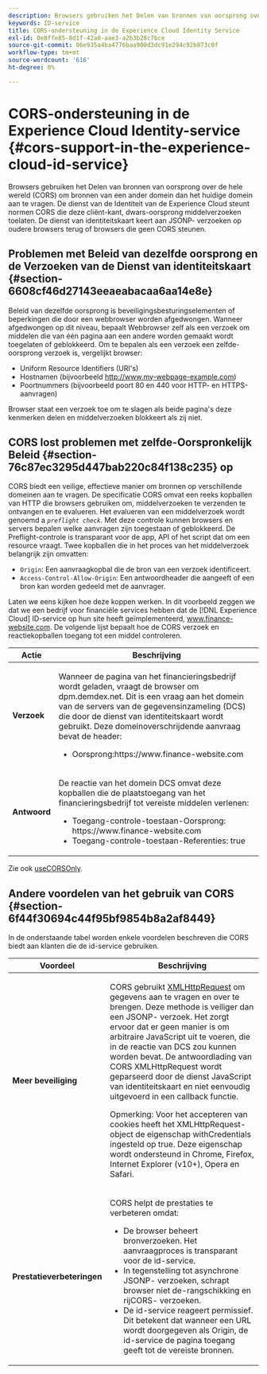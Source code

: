 ```yaml
---
description: Browsers gebruiken het Delen van bronnen van oorsprong over de hele wereld (CORS) om bronnen van een ander domein dan het huidige domein aan te vragen. De dienst van de Identiteit van de Experience Cloud steunt normen CORS die deze cliënt-kant, dwars-oorsprong middelverzoeken toelaten. De dienst van identiteitskaart keert aan JSONP- verzoeken op oudere browsers terug of browsers die geen CORS steunen.
keywords: ID-service
title: CORS-ondersteuning in de Experience Cloud Identity Service
exl-id: 0e8ffe85-8d1f-42a0-aae3-a2b3b28c7bce
source-git-commit: 06e935a4ba4776baa900d3dc91e294c92b873c0f
workflow-type: tm+mt
source-wordcount: '616'
ht-degree: 0%

---
```


# CORS-ondersteuning in de Experience Cloud Identity-service {#cors-support-in-the-experience-cloud-id-service}

Browsers gebruiken het Delen van bronnen van oorsprong over de hele wereld (CORS) om bronnen van een ander domein dan het huidige domein aan te vragen. De dienst van de Identiteit van de Experience Cloud steunt normen CORS die deze cliënt-kant, dwars-oorsprong middelverzoeken toelaten. De dienst van identiteitskaart keert aan JSONP- verzoeken op oudere browsers terug of browsers die geen CORS steunen.

## Problemen met Beleid van dezelfde oorsprong en de Verzoeken van de Dienst van identiteitskaart {#section-6608cf46d27143eeaeabacaa6aa14e8e}

Beleid van dezelfde oorsprong is beveiligingsbesturingselementen of beperkingen die door een webbrowser worden afgedwongen. Wanneer afgedwongen op dit niveau, bepaalt Webbrowser zelf als een verzoek om middelen die van één pagina aan een andere worden gemaakt wordt toegelaten of geblokkeerd. Om te bepalen als een verzoek een zelfde-oorsprong verzoek is, vergelijkt browser:

* Uniform Resource Identifiers (URI&#39;s)
* Hostnamen (bijvoorbeeld http://www.my-webpage-example.com)
* Poortnummers (bijvoorbeeld poort 80 en 440 voor HTTP- en HTTPS-aanvragen)

Browser staat een verzoek toe om te slagen als beide pagina&#39;s deze kenmerken delen en middelverzoeken blokkeert als zij niet.

## CORS lost problemen met zelfde-Oorspronkelijk Beleid {#section-76c87ec3295d447bab220c84f138c235} op

CORS biedt een veilige, effectieve manier om bronnen op verschillende domeinen aan te vragen. De specificatie CORS omvat een reeks kopballen van HTTP die browsers gebruiken om, middelverzoeken te verzenden te ontvangen en te evalueren. Het evalueren van een middelverzoek wordt genoemd a *`preflight check`*. Met deze controle kunnen browsers en servers bepalen welke aanvragen zijn toegestaan of geblokkeerd. De Preflight-controle is transparant voor de app, API of het script dat om een resource vraagt. Twee kopballen die in het proces van het middelverzoek belangrijk zijn omvatten:

* `Origin`: Een aanvraagkopbal die de bron van een verzoek identificeert.
* `Access-Control-Allow-Origin`: Een antwoordheader die aangeeft of een bron kan worden gedeeld met de aanvrager.

Laten we eens kijken hoe deze koppen werken. In dit voorbeeld zeggen we dat we een bedrijf voor financiële services hebben dat de [!DNL Experience Cloud] ID-service op hun site heeft geïmplementeerd, www.finance-website.com. De volgende lijst bepaalt hoe de CORS verzoek en reactiekopballen toegang tot een middel controleren.

<table id="table_B004ACF52B5A4D33B1DCF7EA77BE4E6D"> 
 <thead> 
  <tr> 
   <th colname="col1" class="entry"> Actie </th> 
   <th colname="col2" class="entry"> Beschrijving </th> 
  </tr> 
 </thead>
 <tbody> 
  <tr> 
   <td colname="col1"> <p> <b>Verzoek</b> </p> </td> 
   <td colname="col2"> <p>Wanneer de pagina van het financieringsbedrijf wordt geladen, vraagt de browser om <span class="codeph"> dpm.demdex.net</span>. Dit is een vraag aan het domein van de servers van de gegevensinzameling (DCS) die door de dienst van identiteitskaart wordt gebruikt. Deze domeinoverschrijdende aanvraag bevat de header: </p> <p> 
     <ul class="simplelist"> 
      <li> <span class="codeph"> Oorsprong:https://www.finance-website.com</span> </li> 
     </ul> </p> </td> 
  </tr> 
  <tr> 
   <td colname="col1"> <p> <b>Antwoord</b> </p> </td> 
   <td colname="col2"> <p>De reactie van het domein DCS omvat deze kopballen die de plaatstoegang van het financieringsbedrijf tot vereiste middelen verlenen: </p> <p> 
     <ul class="simplelist"> 
      <li> <span class="codeph"> Toegang-controle-toestaan-Oorsprong: https://www.finance-website.com</span> </li> 
      <li> <span class="codeph"> Toegang-controle-toestaan-Referenties: true</span> </li> 
     </ul> </p> </td> 
  </tr> 
 </tbody> 
</table>

Zie ook [useCORSOnly](../library/function-vars/use-cors-only.md#reference-8a9a143d838b48d6b23329b84b13e1fa).

## Andere voordelen van het gebruik van CORS {#section-6f44f30694c44f95bf9854b8a2af8449}

In de onderstaande tabel worden enkele voordelen beschreven die CORS biedt aan klanten die de id-service gebruiken.

<table id="table_AEB51A263D454F90B66E8C8D0513CF79"> 
 <thead> 
  <tr> 
   <th colname="col1" class="entry"> Voordeel </th> 
   <th colname="col2" class="entry"> Beschrijving </th> 
  </tr>
 </thead>
 <tbody> 
  <tr> 
   <td colname="col1"> <p><b>Meer beveiliging</b> </p> </td> 
   <td colname="col2"> <p>CORS gebruikt <a href="https://developer.mozilla.org/en-US/docs/Web/API/XMLHttpRequest" format="https" scope="external"> XMLHttpRequest</a> om gegevens aan te vragen en over te brengen. Deze methode is veiliger dan een JSONP- verzoek. Het zorgt ervoor dat er geen manier is om arbitraire JavaScript uit te voeren, die in de reactie van DCS zou kunnen worden bevat. De antwoordlading van CORS XMLHttpRequest wordt geparseerd door de dienst JavaScript van identiteitskaart en niet eenvoudig uitgevoerd in een callback functie. </p> <p> <p>Opmerking: Voor het accepteren van cookies heeft het <span class="codeph"> XMLHttpRequest</span>-object de eigenschap <span class="codeph"> withCredentials</span> ingesteld op <span class="codeph"> true</span>. Deze eigenschap wordt ondersteund in Chrome, Firefox, Internet Explorer (v10+), Opera en Safari. </p> </p> </td> 
  </tr> 
  <tr> 
   <td colname="col1"> <p><b>Prestatieverbeteringen</b> </p> </td> 
   <td colname="col2"> <p>CORS helpt de prestaties te verbeteren omdat: </p> 
    <ul id="ul_EC3A178003A94D70883B914050D7C464"> 
     <li id="li_F8B44352BFBB46CDBD07AE40B9F2D0EC">De browser beheert bronverzoeken. Het aanvraagproces is transparant voor de id-service. </li> 
     <li id="li_C63E43A4CAB84210AB6A39100E5864BE">In tegenstelling tot asynchrone JSONP- verzoeken, schrapt browser niet de-rangschikking en rijCORS- verzoeken. </li> 
     <li id="li_1A2A15F591B84D1BAED3CFAB391EEBEC">De id-service reageert permissief. Dit betekent dat wanneer een URL wordt doorgegeven als <span class="codeph"> Origin</span>, de id-service de pagina toegang geeft tot de vereiste bronnen. </li> 
    </ul> </td> 
  </tr> 
 </tbody> 
</table>
